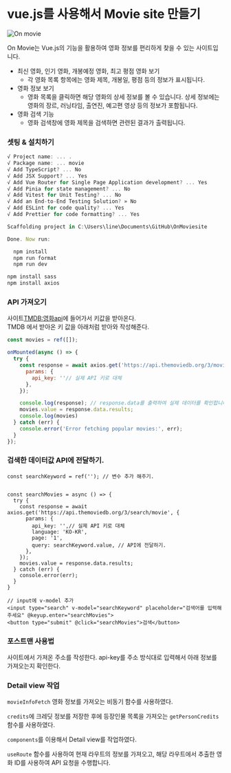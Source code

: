 # vue.js를 사용해서 Movie site 만들기 

![On movie](https://github.com/jinhomun/OnMovie-site/assets/144635699/89b2883a-8fd5-4fd9-854a-c73419da7cc7)

On Movie는 Vue.js의 기능을 활용하여 영화 정보를 편리하게 찾을 수 있는 사이트입니다.

- 최신 영화, 인기 영화, 개봉예정 영화, 최고 평점 영화 보기 
  - 각 영화 목록 항목에는 영화 제목, 개봉일, 평점 등의 정보가 표시됩니다.
- 영화 정보 보기
  - 영화 목록을 클릭하면 해당 영화의 상세 정보를 볼 수 있습니다. 상세 정보에는 영화의 장르, 러닝타임, 출연진, 예고편 영상 등의 정보가 포함됩니다. 
- 영화 검색 기능
  - 영화 검색창에 영화 제목을 검색하면 관련된 결과가 출력됩니다.

### 셋팅 & 설치하기 
```js
√ Project name: ... .
√ Package name: ... movie
√ Add TypeScript? ... No
√ Add JSX Support? ... Yes
√ Add Vue Router for Single Page Application development? ... Yes
√ Add Pinia for state management? ... No
√ Add Vitest for Unit Testing? ... No
√ Add an End-to-End Testing Solution? » No
√ Add ESLint for code quality? ... Yes
√ Add Prettier for code formatting? ... Yes

Scaffolding project in C:\Users\line\Documents\GitHub\OnMoviesite

Done. Now run:

  npm install
  npm run format
  npm run dev
``` 
```js 
npm install sass
npm install axios 
```

### API 가져오기
사이트[TMDB:영화api](https://www.themoviedb.org/?language=ko-KR)에 들어가서 키값을 받아온다.   
TMDB 에서 받아온 키 값을 아래처럼 받아와 작성해준다.

```js
const movies = ref([]);

onMounted(async () => {
  try {
    const response = await axios.get('https://api.themoviedb.org/3/movie/popular?language=en-US&page=1', {
      params: {
        api_key: ''// 실제 API 키로 대체
      },
    });

    console.log(response); // response.data를 출력하여 실제 데이터를 확인합니다.
    movies.value = response.data.results;
    console.log(movies)
  } catch (err) {
    console.error('Error fetching popular movies:', err);
  }
});
```

### 검색한 데이터값 API에 전달하기.
```JS
const searchKeyword = ref(''); // 변수 추가 해주기.


const searchMovies = async () => {
  try {
    const response = await axios.get('https://api.themoviedb.org/3/search/movie', {
      params: {
        api_key: '',// 실제 API 키로 대체
        language: 'KO-KR',
        page: '1',
        query: searchKeyword.value, // API에 전달하기.
      },
    });
    movies.value = response.data.results;
  } catch (err) {
    console.error(err);
  }
}

// input에 v-model 추가
<input type="search" v-model="searchKeyword" placeholder="검색어를 입력해주세요" @keyup.enter="searchMovies">
<button type="submit" @click="searchMovies">검색</button>
```

### 포스트맨 사용법
사이트에서 가져온 주소를 작성한다.
api-key를 주소 방식대로 입력해서 아래 정보를 가져오는지 확인한다.

### Detail view 작업
`movieInfoFetch` 영화 정보를 가져오는 비동기 함수를 사용하였다.
   
`credits`에 크레딧 정보를 저장한 후에 등장인물 목록을 가져오는 `getPersonCredits` 함수를 사용하였다.
   
`components`를 이용해서 Detail view를 작업하였다.
   
`useRoute` 함수를 사용하여 현재 라우트의 정보를 가져오고, 해당 라우트에서 추출한 영화 ID를 사용하여 API 요청을 수행합니다.